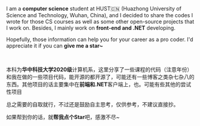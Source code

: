 I am a **computer science** student at HUST:cn: (Huazhong University of Science and Technology, Wuhan, China), and I decided to share the codes I wrote for those CS courses as well as some other open-source projects that I work on. Besides, I mainly work on **front-end and .NET** developing.

Hopefully, those information can help you for your career as a pro coder. I'd appreciate it if you can **give me a star~**

<br>

本科为**华中科技大学2020级**计算机系，这里分享了一些课程的代码（注意年份）和我在做的一些项目代码，能开源的都开源了，可能还有一些博客之类杂七杂八的东西。其他项目的话主要集中在**前端和.NET**客户端上，也。可能有些其他的尝试性项目

总之需要的自取就行，不过还是鼓励自主思考，仅供参考，不建议直接抄。

如果帮到你的话，就**帮我点个Star**吧，感激不尽~
